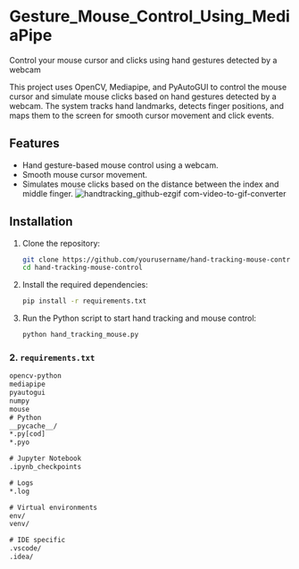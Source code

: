 # Gesture_Mouse_Control_Using_MediaPipe
Control your mouse cursor and clicks using hand gestures detected by a webcam

This project uses OpenCV, Mediapipe, and PyAutoGUI to control the mouse cursor and simulate mouse clicks based on hand gestures detected by a webcam. The system tracks hand landmarks, detects finger positions, and maps them to the screen for smooth cursor movement and click events.

## Features
- Hand gesture-based mouse control using a webcam.
- Smooth mouse cursor movement.
- Simulates mouse clicks based on the distance between the index and middle finger.
![handtracking_github-ezgif com-video-to-gif-converter](https://github.com/user-attachments/assets/b4c604c6-4fd6-47ad-b826-ab68f685887b)

## Installation
1. Clone the repository:
   ```bash
   git clone https://github.com/yourusername/hand-tracking-mouse-control.git
   cd hand-tracking-mouse-control
2. Install the required dependencies:
   ```bash
   pip install -r requirements.txt
3. Run the Python script to start hand tracking and mouse control:
   ```bash
   python hand_tracking_mouse.py
### 2. `requirements.txt`
```txt
opencv-python
mediapipe
pyautogui
numpy
mouse
# Python
__pycache__/
*.py[cod]
*.pyo

# Jupyter Notebook
.ipynb_checkpoints

# Logs
*.log

# Virtual environments
env/
venv/

# IDE specific
.vscode/
.idea/
